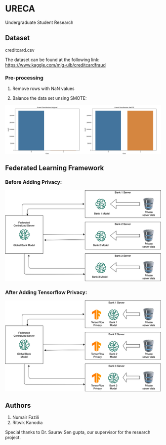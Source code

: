 # URECA 

Undergraduate Student Research

## Dataset 

creditcard.csv

The dataset can be found at the following link: https://www.kaggle.com/mlg-ulb/creditcardfraud

### Pre-processing
1. Remove rows with NaN values

2. Balance the data set unsing SMOTE:

![Pre-processing](img/dataset_balance.png)

## Federated Learning Framework

### Before Adding Privacy:

![Before Adding Privacy](img/federated_arch.png)


### After Adding Tensorflow Privacy:
![After Adding Privacy](img/federated_privacy.png)

## Authors
1. Numair Fazili
2. Ritwik Kanodia

Special thanks to Dr. Saurav Sen gupta, our supervisor for the research project.

